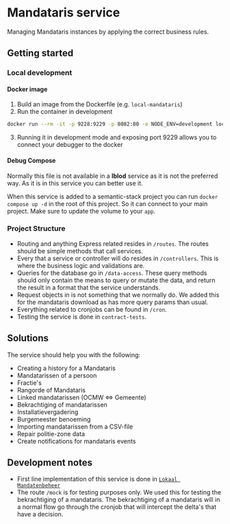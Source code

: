 # Mandataris service

Managing Mandataris instances by applying the correct business rules.

## Getting started

### Local development

#### Docker image

1. Build an image from the Dockerfile (e.g. `local-mandataris`)
2. Run the container in development

```bash
docker run --rm -it -p 9228:9229 -p 8082:80 -e NODE_ENV=development local-mandataris
```

3. Running it in development mode and exposing port 9229 allows you to connect your debugger to the docker

#### Debug Compose

Normally this file is not available in a **lblod** service as it is not the preferred way. As it is in this service you can better use it.

When this service is added to a semantic-stack project you can run `docker compose up -d` in the root of this project. So it can connect to your main project. Make sure to update the volume to your `app`.

### Project Structure

- Routing and anything Express related resides in `/routes`. The routes should be simple methods that call services.
- Every that a service or controller will do resides in `/controllers`. This is where the business logic and validations are.
- Queries for the database go in `/data-access`. These query methods should only contain the means to query or mutate the data, and return the result in a format that the service understands.
- Request objects in is not something that we normally do. We added this for the mandataris download as has more query params than usual.
- Everything related to cronjobs can be found in `/cron`.
- Testing the service is done in `contract-tests`.

## Solutions

The service should help you with the following:

- Creating a history for a Mandataris
- Mandatarissen of a persoon
- Fractie's
- Rangorde of Mandataris
- Linked mandatarissen (OCMW <=> Gemeente)
- Bekrachtiging of mandatarissen
- Installatievergadering
- Burgemeester benoeming
- Importing mandatarissen from a CSV-file
- Repair politie-zone data
- Create notifications for mandataris events

## Development notes

- First line implementation of this service is done in [`Lokaal Mandatenbeheer`](https://github.com/lblod/app-lokaal-mandatenbeheer)
- The route `/mock` is for testing purposes only. We used this for testing the bekrachtiging of a mandataris. The bekrachtiging of a mandataris will in a normal flow go through the cronjob that will intercept the delta's that have a decision.
